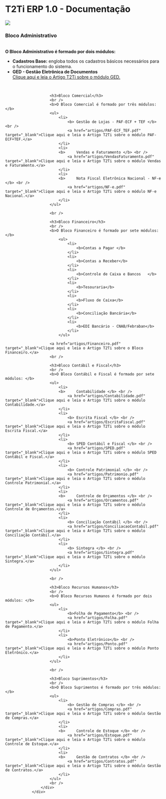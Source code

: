 <html>
        		<div class="bloco">
        			<div class="titulo_bloco">
        				<h1>T2Ti ERP 1.0 - Documentação</h1>
        			</div>
        			<div class="conteudoTexto">
    					<img class="img-responsive center-block" src="/images/erp/t2ti_erp.jpg" />
        				<br />				
        				<h3>Bloco Administrativo</h3> 
        				<br />
						<b>O Bloco Administrativo é formado por dois módulos: </b>
						<ul>
							<li>
								<b>Cadastros Base:</b> engloba todos os cadastros básicos necessários para o funcionamento do sistema.
							</li>
							<li>
								<b> GED - Gestão Eletrônica de Documentos </b> <br />
								<a href="artigos/GED.pdf" target="_blank">Clique aqui e leia o Artigo T2Ti sobre o módulo GED.</a>
							</li>
						</ul>
        				<br />
        
        				<h3>Bloco Comercial</h3> 
        				<br />
						<b>O Bloco Comercial é formado por três módulos: </b>
						<ul>
							<li>
								<b> Gestão de Lojas - PAF-ECF + TEF </b> <br />
								<a href="artigos/PAF-ECF_TEF.pdf" target="_blank">Clique aqui e leia o Artigo T2Ti sobre o módulo PAF-ECF+TEF.</a>
							</li>
							<li>
							<b> 	Vendas e Faturamento </b> <br />
								<a href="artigos/VendasFaturamento.pdf" target="_blank">Clique aqui e leia o Artigo T2Ti sobre o módulo Vendas e Faturamento.</a>
							</li>
							<li>
							<b> 	Nota Fiscal Eletrônica Nacional - NF-e </b> <br />
								<a href="artigos/NF-e.pdf" target="_blank">Clique aqui e leia o Artigo T2Ti sobre o módulo NF-e Nacional.</a>
							</li>
						</ul>

        				<br />
        
        				<h3>Bloco Financeiro</h3> 
        				<br />
						<b>O Bloco Financeiro é formado por sete módulos: </b>
							<ul>
								<li>
									<b>Contas a Pagar </b>
								</li>
								<li>
									<b>Contas a Receber</b>
								</li>
								<li>
									<b>Controle de Caixa e Bancos	</b>
								</li>
								<li>
									<b>Tesouraria</b>
								</li>
								<li>
									<b>Fluxo de Caixa</b>
								</li>
								<li>
									<b>Conciliação Bancária</b>
								</li>
								<li>
									<b>EDI Bancário - CNAB/Febraban</b>
								</li>
							</ul>
							
						<a href="artigos/Financeiro.pdf" target="_blank">Clique aqui e leia o Artigo T2Ti sobre o Bloco Financeiro.</a>
        				<br />
        
        				<h3>Bloco Contábil e Fiscal</h3> 
        				<br />
						<b>O Bloco Contábil e Fiscal é formado por sete módulos: </b>
						<ul>
							<li>
							<b> 	Contabilidade </b> <br />
								<a href="artigos/Contabilidade.pdf" target="_blank">Clique aqui e leia o Artigo T2Ti sobre o módulo Contabilidade.</a>
							</li>
							<li>
								<b> Escrita Fiscal </b> <br />
								<a href="artigos/EscritaFiscal.pdf" target="_blank">Clique aqui e leia o Artigo T2Ti sobre o módulo Escrita Fiscal.</a>
							</li>
							<li>
								<b> SPED Contábil e Fiscal </b> <br />
								<a href="artigos/SPED.pdf" target="_blank">Clique aqui e leia o Artigo T2Ti sobre o módulo SPED Contábil e Fiscal.</a>
							</li>
							<li>
								<b> Controle Patrimonial </b> <br />
								<a href="artigos/Patrimonio.pdf" target="_blank">Clique aqui e leia o Artigo T2Ti sobre o módulo Controle Patrimonial.</a>
							</li>
							<li>
							<b> 	Controle de Orçamentos </b> <br />
								<a href="artigos/Orcamentos.pdf" target="_blank">Clique aqui e leia o Artigo T2Ti sobre o módulo Controle de Orçamentos.</a>
							</li>
							<li>
								<b> Conciliação Contábil </b> <br />
								<a href="artigos/ConciliacaoContabil.pdf" target="_blank">Clique aqui e leia o Artigo T2Ti sobre o módulo Conciliação Contábil.</a>
							</li>
							<li>
								<b> Sintegra </b> <br />
								<a href="artigos/Sintegra.pdf" target="_blank">Clique aqui e leia o Artigo T2Ti sobre o módulo Sintegra.</a>
							</li>
						</ul>

        				<br />
        
        				<h3>Bloco Recursos Humanos</h3> 
        				<br />
						<b>O Bloco Recursos Humanos é formado por dois módulos: </b>
						<ul>
							<li>
								<b>Folha de Pagamento</b> <br />
								<a href="artigos/Folha.pdf" target="_blank">Clique aqui e leia o Artigo T2Ti sobre o módulo Folha de Pagamento.</a>
							</li>
							<li>
								<b>Ponto Eletrônico</b> <br />
								<a href="artigos/Ponto.pdf" target="_blank">Clique aqui e leia o Artigo T2Ti sobre o módulo Ponto Eletrônico.</a>
							</li>
						</ul>

        				<br />
        
        				<h3>Bloco Suprimentos</h3> 
        				<br />
						<b>O Bloco Suprimentos é formado por três módulos: </b>
						<ul>
							<li>
								<b> Gestão de Compras </b> <br />
								<a href="artigos/Compras.pdf" target="_blank">Clique aqui e leia o Artigo T2Ti sobre o módulo Gestão de Compras.</a>
							</li>
							<li>
							<b> 	Controle de Estoque </b> <br />
								<a href="artigos/Estoque.pdf" target="_blank">Clique aqui e leia o Artigo T2Ti sobre o módulo Controle de Estoque.</a>
							</li>
							<li>
							<b> 	Gestão de Contratos </b> <br />
								<a href="artigos/Contratos.pdf" target="_blank">Clique aqui e leia o Artigo T2Ti sobre o módulo Gestão de Contratos.</a>
							</li>
						</ul>
        				<br />
        			</div>
        		</div>
</html>
